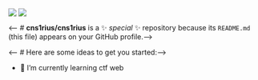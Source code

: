 <img align="center" src="https://github-readme-stats.vercel.app/api/?username=cns1rius&theme=dark&show_icons=true" />
<img align="center" src="https://github-readme-stats.vercel.app/api/top-langs/?username=cns1rius&theme=dark&show_icons=true&layout=donut" />


<-- # **cns1rius/cns1rius** is a ✨ _special_ ✨ repository because its `README.md` (this file) appears on your GitHub profile.-->

<-- # Here are some ideas to get you started:-->
- 🌱 I’m currently learning ctf web
